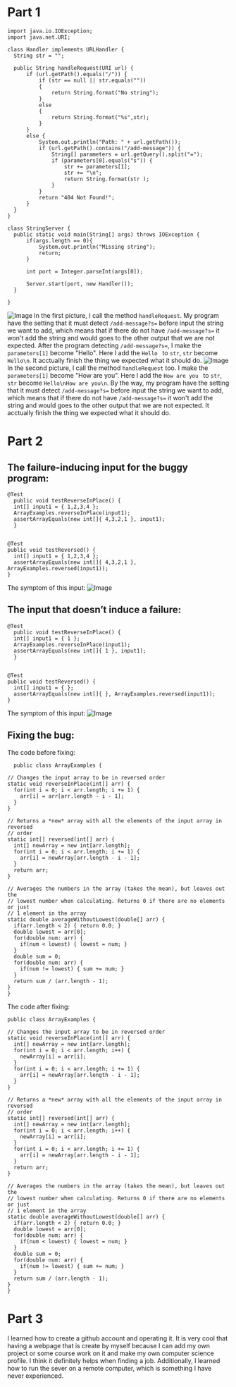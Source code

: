   #  Part 1
  
  ```
import java.io.IOException;
import java.net.URI;

class Handler implements URLHandler {
    String str = "";

    public String handleRequest(URI url) {
        if (url.getPath().equals("/")) {
            if (str == null || str.equals(""))
            {
                return String.format("No string");
            }
            else
            {
                return String.format("%s",str);
            }
        }  
        else {
            System.out.println("Path: " + url.getPath());
            if (url.getPath().contains("/add-message")) {
                String[] parameters = url.getQuery().split("=");
                if (parameters[0].equals("s")) {
                    str += parameters[1];
                    str += "\n";
                    return String.format(str );
                }
            }
            return "404 Not Found!";
        }
    }
}

class StringServer {
    public static void main(String[] args) throws IOException {
        if(args.length == 0){
            System.out.println("Missing string");
            return;
        }

        int port = Integer.parseInt(args[0]);

        Server.start(port, new Handler());
    }
    
}
  ```
  ![Image](Image1.png)
  In the first picture, I call the method ```handleRequest```. My program have the setting that it must detect ```/add-message?s=``` before input the string we want to add, which means that if there do not have ```/add-message?s=``` it won't add the string and would goes to the other output that we are not expected. After the program detecting ```/add-message?s=```, I make the ```parameters[1]``` become "Hello". Here I add the ```Hello ``` to  ```str```, ```str```  become ```Hello\n```. It acctually finish the thing we expected what it should do.
  ![Image](Image2.png)
    In the second picture, I call the method ```handleRequest``` too. I make the ```parameters[1]``` become "How are you". Here I add the ```How are you ``` to  ```str```, ```str```  become ```Hello\nHow are you\n```. By the way, my program have the setting that it must detect ```/add-message?s=``` before input the string we want to add, which means that if there do not have ```/add-message?s=``` it won't add the string and would goes to the other output that we are not expected.  It acctually finish the thing we expected what it should do.
    
  #  Part 2
  
  ##  The failure-inducing input for the buggy program:
  ```
  @Test 
	public void testReverseInPlace() {
    int[] input1 = { 1,2,3,4 };
    ArrayExamples.reverseInPlace(input1);
    assertArrayEquals(new int[]{ 4,3,2,1 }, input1);
	}


  @Test
  public void testReversed() {
    int[] input1 = { 1,2,3,4 };
    assertArrayEquals(new int[]{ 4,3,2,1 }, ArrayExamples.reversed(input1));
  }
  ```
  The symptom of this input:
  ![Image](failed.png)
  ## The input that doesn’t induce a failure:
  ```
  @Test 
	public void testReverseInPlace() {
    int[] input1 = { 1 };
    ArrayExamples.reverseInPlace(input1);
    assertArrayEquals(new int[]{ 1 }, input1);
	}


  @Test
  public void testReversed() {
    int[] input1 = { };
    assertArrayEquals(new int[]{ }, ArrayExamples.reversed(input1));
  }
  ```
  The symptom of this input:
  ![Image](sucess.png)
  ##  Fixing the bug:
  The code before fixing:
  ```
    public class ArrayExamples {

  // Changes the input array to be in reversed order
  static void reverseInPlace(int[] arr) {
    for(int i = 0; i < arr.length; i += 1) {
      arr[i] = arr[arr.length - i - 1];
    }
  }

  // Returns a *new* array with all the elements of the input array in reversed
  // order
  static int[] reversed(int[] arr) {
    int[] newArray = new int[arr.length];
    for(int i = 0; i < arr.length; i += 1) {
      arr[i] = newArray[arr.length - i - 1];
    }
    return arr;
  }

  // Averages the numbers in the array (takes the mean), but leaves out the
  // lowest number when calculating. Returns 0 if there are no elements or just
  // 1 element in the array
  static double averageWithoutLowest(double[] arr) {
    if(arr.length < 2) { return 0.0; }
    double lowest = arr[0];
    for(double num: arr) {
      if(num < lowest) { lowest = num; }
    }
    double sum = 0;
    for(double num: arr) {
      if(num != lowest) { sum += num; }
    }
    return sum / (arr.length - 1);
  }
  }
  ```
  The code after fixing:
  ```
  public class ArrayExamples {

  // Changes the input array to be in reversed order
  static void reverseInPlace(int[] arr) {
    int[] newArray = new int[arr.length];
    for(int i = 0; i < arr.length; i++) {
      newArray[i] = arr[i];
    }
    for(int i = 0; i < arr.length; i += 1) {
      arr[i] = newArray[arr.length - i - 1];
    }
  }

  // Returns a *new* array with all the elements of the input array in reversed
  // order
  static int[] reversed(int[] arr) {
    int[] newArray = new int[arr.length];
    for(int i = 0; i < arr.length; i++) {
      newArray[i] = arr[i];
    }
    for(int i = 0; i < arr.length; i += 1) {
      arr[i] = newArray[arr.length - i - 1];
    }
    return arr;
  }

  // Averages the numbers in the array (takes the mean), but leaves out the
  // lowest number when calculating. Returns 0 if there are no elements or just
  // 1 element in the array
  static double averageWithoutLowest(double[] arr) {
    if(arr.length < 2) { return 0.0; }
    double lowest = arr[0];
    for(double num: arr) {
      if(num < lowest) { lowest = num; }
    }
    double sum = 0;
    for(double num: arr) {
      if(num != lowest) { sum += num; }
    }
    return sum / (arr.length - 1);
  }
}
  ```
  #  Part 3
  
I learned how to create a github account and operating it. It is very cool that having a webpage that is create by myself because I can add my own project or some course work on it and make my own computer science profile. I think it definitely helps when finding a job. Additionally, I learned how to run the sever on a remote computer, which is something I have never experienced.
